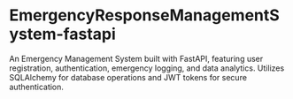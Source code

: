 # EmergencyResponseManagementSystem-fastapi
An Emergency Management System built with FastAPI, featuring user registration, authentication, emergency logging, and data analytics. Utilizes SQLAlchemy for database operations and JWT tokens for secure authentication.
